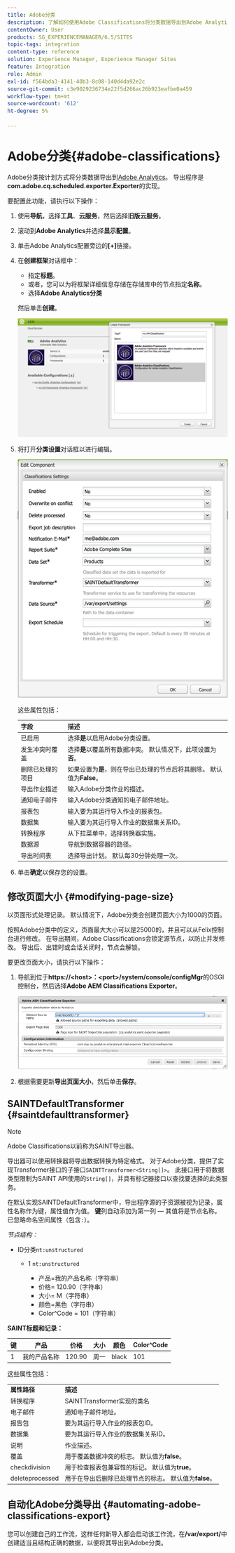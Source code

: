 ```yaml
---
title: Adobe分类
description: 了解如何使用Adobe Classifications将分类数据导出到Adobe Analytics。
contentOwner: User
products: SG_EXPERIENCEMANAGER/6.5/SITES
topic-tags: integration
content-type: reference
solution: Experience Manager, Experience Manager Sites
feature: Integration
role: Admin
exl-id: f564bda3-4141-40b3-8c08-140d4da92e2c
source-git-commit: c3e9029236734e22f5d266ac26b923eafbe0a459
workflow-type: tm+mt
source-wordcount: '612'
ht-degree: 5%

---
```


# Adobe分类{#adobe-classifications}

Adobe分类按计划方式将分类数据导出到[Adobe Analytics](/help/sites-administering/adobeanalytics.md)。 导出程序是&#x200B;**com.adobe.cq.scheduled.exporter.Exporter**&#x200B;的实现。

要配置此功能，请执行以下操作：

1. 使用&#x200B;**导航**，选择&#x200B;**工具**、**云服务**，然后选择&#x200B;**旧版云服务**。
1. 滚动到&#x200B;**Adobe Analytics**&#x200B;并选择&#x200B;**显示配置**。
1. 单击Adobe Analytics配置旁边的&#x200B;**[+]**&#x200B;链接。

1. 在&#x200B;**创建框架**&#x200B;对话框中：

   * 指定&#x200B;**标题**。
   * 或者，您可以为将框架详细信息存储在存储库中的节点指定&#x200B;**名称**。
   * 选择&#x200B;**Adobe Analytics分类**

   然后单击&#x200B;**创建**。

   ![创建框架对话框](assets/aa-25.png)

1. 将打开&#x200B;**分类设置**&#x200B;对话框以进行编辑。

   ![分类设置对话框](assets/aa-classifications-settings.png)

   这些属性包括：

   | **字段** | **描述** |
   |---|---|
   | 已启用 | 选择&#x200B;**是**&#x200B;以启用Adobe分类设置。 |
   | 发生冲突时覆盖 | 选择&#x200B;**是**&#x200B;以覆盖所有数据冲突。 默认情况下，此项设置为&#x200B;**否**。 |
   | 删除已处理的项目 | 如果设置为&#x200B;**是**，则在导出已处理的节点后将其删除。 默认值为&#x200B;**False**。 |
   | 导出作业描述 | 输入Adobe分类作业的描述。 |
   | 通知电子邮件 | 输入Adobe分类通知的电子邮件地址。 |
   | 报表包 | 输入要为其运行导入作业的报表包。 |
   | 数据集 | 输入要为其运行导入作业的数据集关系ID。 |
   | 转换程序 | 从下拉菜单中，选择转换器实施。 |
   | 数据源 | 导航到数据容器的路径。 |
   | 导出时间表 | 选择导出计划。 默认每30分钟处理一次。 |

1. 单击&#x200B;**确定**&#x200B;以保存您的设置。

## 修改页面大小 {#modifying-page-size}

以页面形式处理记录。 默认情况下，Adobe分类会创建页面大小为1000的页面。

按照Adobe分类中的定义，页面最大大小可以是25000的，并且可以从Felix控制台进行修改。 在导出期间，Adobe Classifications会锁定源节点，以防止并发修改。 导出后、出错时或会话关闭时，节点会解锁。

要更改页面大小，请执行以下操作：

1. 导航到位于&#x200B;**https://&lt;host>：&lt;port>/system/console/configMgr**&#x200B;的OSGI控制台，然后选择&#x200B;**Adobe AEM Classifications Exporter**。

   ![aa-26](assets/aa-26.png)

1. 根据需要更新&#x200B;**导出页面大小**，然后单击&#x200B;**保存**。

## SAINTDefaultTransformer {#saintdefaulttransformer}

>[!NOTE]
>
>Adobe Classifications以前称为SAINT导出器。

导出器可以使用转换器将导出数据转换为特定格式。 对于Adobe分类，提供了实现Transformer接口的子接口`SAINTTransformer<String[]>`。 此接口用于将数据类型限制为SAINT API使用的`String[]`，并具有标记器接口以查找要选择的此类服务。

在默认实现SAINTDefaultTransformer中，导出程序源的子资源被视为记录，属性名称作为键，属性值作为值。 **键**&#x200B;列自动添加为第一列 — 其值将是节点名称。 已忽略命名空间属性（包含`:`）。

*节点结构：*

* ID分类`nt:unstructured`

   * 1 `nt:unstructured`

      * 产品=我的产品名称（字符串）
      * 价格= 120.90（字符串）
      * 大小= M（字符串）
      * 颜色=黑色（字符串）
      * Color^Code = 101（字符串）

**SAINT标题和记录：**

| **键** | **产品** | **价格** | **大小** | **颜色** | **Color^Code** |
|---|---|---|---|---|---|
| 1 | 我的产品名称 | 120.90 | 周一 | black | 101 |

这些属性包括：

<table>
 <tbody>
  <tr>
   <td><strong>属性路径</strong></td>
   <td><strong>描述</strong></td>
  </tr>
  <tr>
   <td>转换程序</td>
   <td>SAINTTransformer实现的类名</td>
  </tr>
  <tr>
   <td>电子邮件</td>
   <td>通知电子邮件地址。</td>
  </tr>
  <tr>
   <td>报告包</td>
   <td>要为其运行导入作业的报表包ID。 </td>
  </tr>
  <tr>
   <td>数据集</td>
   <td>要为其运行导入作业的数据集关系ID。 </td>
  </tr>
  <tr>
   <td>说明</td>
   <td>作业描述。<br /> </td>
  </tr>
  <tr>
   <td>覆盖</td>
   <td>用于覆盖数据冲突的标志。 默认值为<strong>false</strong>。</td>
  </tr>
  <tr>
   <td>checkdivision</td>
   <td>用于检查报表包兼容性的标记。 默认值为<strong>true</strong>。</td>
  </tr>
  <tr>
   <td>deleteprocessed</td>
   <td>用于在导出后删除已处理节点的标志。 默认值为<strong>false</strong>。</td>
  </tr>
 </tbody>
</table>

## 自动化Adobe分类导出 {#automating-adobe-classifications-export}

您可以创建自己的工作流，这样任何新导入都会启动该工作流，在&#x200B;**/var/export/**&#x200B;中创建适当且结构正确的数据，以便将其导出到Adobe分类。
